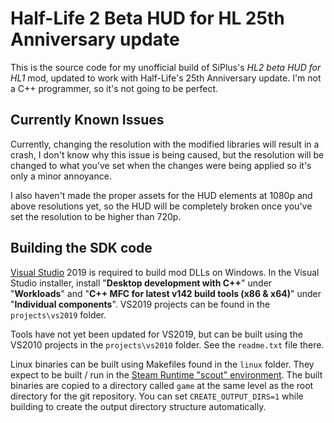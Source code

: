 Half-Life 2 Beta HUD for HL 25th Anniversary update
======================

This is the source code for my unofficial build of SiPlus's *HL2 beta HUD for HL1* mod, updated to work with Half-Life's 25th Anniversary update. I'm not a C++ programmer, so it's not going to be perfect.

Currently Known Issues
-------
Currently, changing the resolution with the modified libraries will result in a crash, I don't know why this issue is being caused, but the resolution will be changed to what you've set when the changes were being applied so it's only a minor annoyance.

I also haven't made the proper assets for the HUD elements at 1080p and above resolutions yet, so the HUD will be completely broken once you've set the resolution to be higher than 720p.

Building the SDK code
-------

[Visual Studio](https://visualstudio.microsoft.com/) 2019 is required to build mod DLLs on Windows. In the Visual Studio installer, install "**Desktop development with C++**" under "**Workloads**" and "**C++ MFC for latest v142 build tools (x86 & x64)**" under "**Individual components**". VS2019 projects can be found in the `projects\vs2019` folder.

Tools have not yet been updated for VS2019, but can be built using the VS2010 projects in the `projects\vs2010` folder. See the `readme.txt` file there.

Linux binaries can be built using Makefiles found in the `linux` folder. They expect to be built / run in the [Steam Runtime "scout" environment](https://gitlab.steamos.cloud/steamrt/scout/sdk). The built binaries are copied to a directory called `game` at the same level as the root directory for the git repository. You can set `CREATE_OUTPUT_DIRS=1` while building to create the output directory structure automatically.
